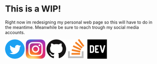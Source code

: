 # This is a WIP!
Right now im redesigning my personal web page so this will have to do in the meantime. Meanwhile be sure to reach trough my social media accounts.

[![Image](assets/icon_twitter_64.png)](https://twitter.com/stumx) [![Image](assets/icon_instagram_64.png)](https://www.instagram.com/estumx/) [![Image](assets/icon_github_64.png)](https://github.com/StuMx) [![Image](assets/icon_stackoverflow_64.png)](https://stackoverflow.com/users/954198/benjam%C3%ADn-mart%C3%ADnez) [![Image](assets/icon_dev_64.png)](https://dev.to/stumx)
